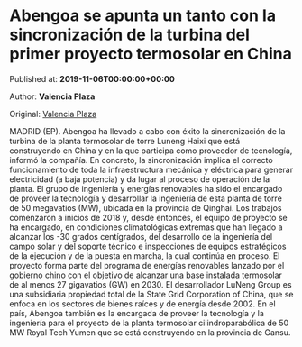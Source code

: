 
# Abengoa se apunta un tanto con la sincronización de la turbina del primer proyecto termosolar en China

Published at: **2019-11-06T00:00:00+00:00**

Author: **Valencia Plaza**

Original: [Valencia Plaza](https://valenciaplaza.com/abengoa-se-apunta-un-tanto-con-la-sincronizacion-de-la-turbina-del-primer-proyecto-termosolar-en-china)

MADRID (EP). Abengoa ha llevado a cabo con éxito la sincronización de la turbina de la planta termosolar de torre Luneng Haixi que está construyendo en China y en la que participa como proveedor de tecnología, informó la compañía. En concreto, la sincronización implica el correcto funcionamiento de toda la infraestructura mecánica y eléctrica para generar electricidad (a baja potencia) y da lugar al proceso de operación de la planta.
El grupo de ingeniería y energías renovables ha sido el encargado de proveer la tecnología y desarrollar la ingeniería de esta planta de torre de 50 megavatios (MW), ubicada en la provincia de Qinghai. Los trabajos comenzaron a inicios de 2018 y, desde entonces, el equipo de proyecto se ha encargado, en condiciones climatológicas extremas que han llegado a alcanzar los -30 grados centígrados, del desarrollo de la ingeniería del campo solar y del soporte técnico e inspecciones de equipos estratégicos de la ejecución y de la puesta en marcha, la cual continúa en proceso.
El proyecto forma parte del programa de energías renovables lanzado por el gobierno chino con el objetivo de alcanzar una base instalada termosolar de al menos 27 gigavatios (GW) en 2030. El desarrollador LuNeng Group es una subsidiaria propiedad total de la State Grid Corporation of China, que se enfoca en los sectores de bienes raíces y de energía desde 2002.
En el país, Abengoa también es la encargada de proveer la tecnología y la ingeniería para el proyecto de la planta termosolar cilindroparabólica de 50 MW Royal Tech Yumen que se está construyendo en la provincia de Gansu.
